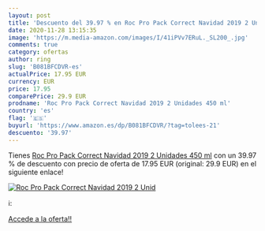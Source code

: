 ```yaml
---
layout: post
title: 'Descuento del 39.97 % en Roc Pro Pack Correct Navidad 2019 2 Unid'
date: 2020-11-28 13:15:35
image: 'https://m.media-amazon.com/images/I/41iPVv7ERuL._SL200_.jpg'
comments: true
category: ofertas
author: ring
slug: 'B081BFCDVR-es'
actualPrice: 17.95 EUR
currency: EUR
price: 17.95
comparePrice: 29.9 EUR
prodname: 'Roc Pro Pack Correct Navidad 2019 2 Unidades 450 ml'
country: 'es'
flag: '🇪🇸'
buyurl: 'https://www.amazon.es/dp/B081BFCDVR/?tag=tolees-21'
descuento: '39.97'
---
```


Tienes [Roc Pro Pack Correct Navidad 2019 2 Unidades 450 ml](https://www.amazon.es/dp/B081BFCDVR/?tag=tolees-21) con un 39.97 % de descuento con precio de oferta de 17.95 EUR (original: 29.9 EUR) en el siguiente enlace!

[![Roc Pro Pack Correct Navidad 2019 2 Unid](https://m.media-amazon.com/images/I/41iPVv7ERuL._SL200_.jpg)](https://www.amazon.es/dp/B081BFCDVR/?tag=tolees-21)

ℹ️:


[Accede a la oferta!!](https://www.amazon.es/dp/B081BFCDVR/?tag=tolees-21)
